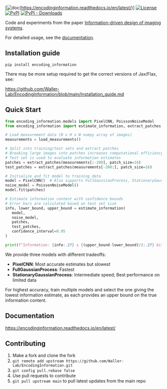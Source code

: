 [![doc](https://readthedocs.org/projects/encodinginformation/badge/?version=latest)(https://encodinginformation.readthedocs.io/en/latest/)]
[![License](https://img.shields.io/pypi/l/encoding_information.svg)](https://github.com/EncodingInformation/EncodingInformation/raw/master/LICENSE)
[![PyPI](https://img.shields.io/pypi/v/encoding_information.svg)](https://pypi.org/project/encoding-information)
[![PyPI - Downloads](https://img.shields.io/pypi/dm/encoding_information.svg)](https://pypistats.org/packages/encoding_information)


Code and experiments from the paper [Information-driven design of imaging systems](https://waller-lab.github.io/EncodingInformationWebsite/). 

For detailed usage, see the [documentation](https://encodinginformation.readthedocs.io/en/latest/).

## Installation guide

`pip install encoding_information`

There may be more setup required to get the correct versions of Jax/Flax, see:

https://github.com/Waller-Lab/EncodingInformation/blob/main/Installation_guide.md


## Quick Start

```python
from encoding_information.models import PixelCNN, PoissonNoiseModel
from encoding_information import estimate_information, extract_patches

# Load measurement data (N x H x W numpy array of images) 
measurements = load_measurements()  

# Split into training/test sets and extract patches
# Breaking large images into patches increases computational efficiency
# Test set is used to evaluate information estimates
patches = extract_patches(measurements[:-200], patch_size=16)
test_patches = extract_patches(measurements[-200:], patch_size=16) 

# Initialize and fit model to training data
model = PixelCNN()  # Also supports FullGaussianProcess, StationaryGaussianProcess
noise_model = PoissonNoiseModel()
model.fit(patches)

# Estimate information content with confidence bounds
# Error bars are calculated based on test set size
info, lower_bound, upper_bound = estimate_information(
   model, 
   noise_model,
   patches,
   test_patches,
   confidence_interval=0.95
)

print(f"Information: {info:.2f} ± {(upper_bound-lower_bound)/2:.2f} bits/pixel")
```

We provide three models with different tradeoffs:

- **PixelCNN**: Most accurate estimates but slowest
- **FullGaussianProcess**: Fastest
- **StationaryGaussianProcess**: Intermediate speed; Best performance on limited data

For highest accuracy, train multiple models and select the one giving the lowest information estimate, as each provides an upper bound on the true information content.
   

## Documentation

https://encodinginformation.readthedocs.io/en/latest/


## Contributing

1. Make a fork and clone the fork
2. `git remote add upstream https://github.com/Waller-Lab/EncodingInformation.git`
3. `git config pull.rebase false`
4. Use pull requests to contribute
5. `git pull upstream main` to pull latest updates from the main repo


